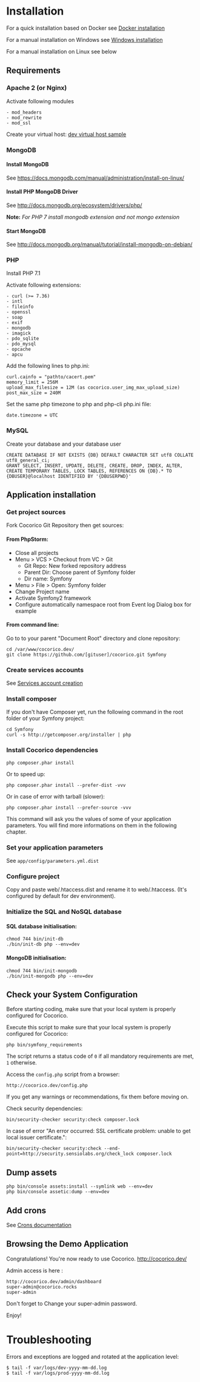 # Installation

For a quick installation based on Docker see [Docker installation](https://github.com/Cocolabs-SAS/cocorico-docker)

For a manual installation on Windows see [Windows installation](installation-windows.md)

For a manual installation on Linux see below

## Requirements

### Apache 2 (or Nginx)

Activate following modules

    - mod_headers
    - mod_rewrite
    - mod_ssl

Create your virtual host: [dev virtual host sample](virtual-hosts.md)


### MongoDB 

#### Install MongoDB 

See https://docs.mongodb.com/manual/administration/install-on-linux/

#### Install PHP MongoDB Driver 

See http://docs.mongodb.org/ecosystem/drivers/php/
    
**Note:** *For PHP 7 install mongodb extension and not mongo extension*

#### Start MongoDB 

See http://docs.mongodb.org/manual/tutorial/install-mongodb-on-debian/
    
    
### PHP
    
Install PHP 7.1

Activate following extensions:

    - curl (>= 7.36)
    - intl
    - fileinfo
    - openssl
    - soap
    - exif
    - mongodb
    - imagick
    - pdo_sqlite
    - pdo_mysql
    - opcache
    - apcu
    
Add the following lines to php.ini:

    curl.cainfo = "pathto/cacert.pem"
    memory_limit = 256M
    upload_max_filesize = 12M (as cocorico.user_img_max_upload_size)
    post_max_size = 240M

Set the same php timezone to php and php-cli php.ini file:

    date.timezone = UTC  
        
        
### MySQL 

Create your database and your database user

    CREATE DATABASE IF NOT EXISTS {DB} DEFAULT CHARACTER SET utf8 COLLATE utf8_general_ci;
    GRANT SELECT, INSERT, UPDATE, DELETE, CREATE, DROP, INDEX, ALTER, CREATE TEMPORARY TABLES, LOCK TABLES, REFERENCES ON {DB}.* TO {DBUSER}@localhost IDENTIFIED BY '{DBUSERPWD}'


## Application installation

### Get project sources
             
Fork Cocorico Git Repository then get sources:
             
#### From PhpStorm:

 - Close all projects
 - Menu > VCS > Checkout from VC > Git
    - Git Repo: New forked repository address
    - Parent Dir: Choose parent of Symfony folder
    - Dir name: Symfony
 - Menu > File > Open: Symfony folder 
 - Change Project name
 - Activate Symfony2 framework
 - Configure automatically namespace root from Event log Dialog box for example
     
#### From command line:

Go to to your parent "Document Root" directory and clone repository:

    cd /var/www/cocorico.dev/
    git clone https://github.com/[gituser]/cocorico.git Symfony
                     
                     
### Create services accounts

See [Services account creation ](services-creation.md)


### Install composer

If you don't have Composer yet, run the following command in the root folder of your Symfony project:

    cd Symfony
    curl -s http://getcomposer.org/installer | php
     
    
### Install Cocorico dependencies

    php composer.phar install
    
Or to speed up:
    
    php composer.phar install --prefer-dist -vvv
    
Or in case of error with tarball (slower):

    php composer.phar install --prefer-source -vvv
   
This command will ask you the values of some of your application parameters. 
You will find more informations on them in the following chapter.
   
### Set your application parameters 
  
  See `app/config/parameters.yml.dist`
     
### Configure project

Copy and paste web/.htaccess.dist and rename it to web/.htaccess. (It's configured by default for dev environment).
         
### Initialize the SQL and NoSQL database

#### SQL database initialisation:
 
    chmod 744 bin/init-db
    ./bin/init-db php --env=dev
        
#### MongoDB initialisation:

    chmod 744 bin/init-mongodb
    ./bin/init-mongodb php --env=dev
    
## Check your System Configuration

Before starting coding, make sure that your local system is properly configured for Cocorico.

Execute this script to make sure that your local system is properly configured for Cocorico:

    php bin/symfony_requirements

The script returns a status code of `0` if all mandatory requirements are met, `1` otherwise.

Access the `config.php` script from a browser:

    http://cocorico.dev/config.php

If you get any warnings or recommendations, fix them before moving on.

Check security dependencies:

    bin/security-checker security:check composer.lock
   
In case of error "An error occurred: SSL certificate problem: unable to get local issuer certificate.": 

    bin/security-checker security:check --end-point=http://security.sensiolabs.org/check_lock composer.lock

## Dump assets

    php bin/console assets:install --symlink web --env=dev
    php bin/console assetic:dump --env=dev

## Add crons

See [Crons documentation](crons.md)
    
## Browsing the Demo Application

Congratulations! You're now ready to use Cocorico.
http://cocorico.dev/

Admin access is here :

    http://cocorico.dev/admin/dashboard
    super-admin@cocorico.rocks
    super-admin
    
Don't forget to Change your super-admin password. 

Enjoy!


# Troubleshooting

Errors and exceptions are logged and rotated at the application level:

    $ tail -f var/logs/dev-yyyy-mm-dd.log
    $ tail -f var/logs/prod-yyyy-mm-dd.log
